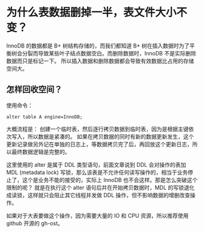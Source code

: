 # 为什么表数据删掉一半，表文件大小不变？

InnoDB 的数据都是 B+ 树结构存储的，而我们都知道 B+ 树在插入数据时为了平衡树会分裂而导致某些叶子结点数据空白。而删除数据时，InnoDB 不是实际删除数据而只是标记一下。
所以插入数据和删除数据都会导致有效数据比占用的存储空间大。

## 怎样回收空间？

使用命令：

```
alter table A engine=InnoDB;
```

大概流程是：
创建一个临时表，然后逐行拷贝数据到临时表，因为是根据主键依次写入，所以数据是紧凑的。
如果在拷贝数据的同时有新的数据更新发生，这个更新记录做另外记在单独的日志上，等数据拷贝完了后，再回放这个更新日志，所以最终数据逻辑是完整的。

这里使用的 alter 是属于 DDL 类型语句，前面文章说到 DDL 会对操作的表加 MDL (metadata lock) 写锁，那么该表是不允许任何读写操作的，相当于业务停止了，这个是业务不能的接受的，实际上 InnoDB 也不会这样。那是怎么突破这个限制的呢？
就是在执行这个 alter 语句后并在开始拷贝数据时，MDL 的写锁退化成读锁，这样就只会阻止其它线程并发做 DDL 操作，但不影响数据的增删改查操作。

如果对于大表要做这个操作，因为需要大量的 IO 和 CPU 资源，所以推荐使用 github 开源的 gh-ost。

